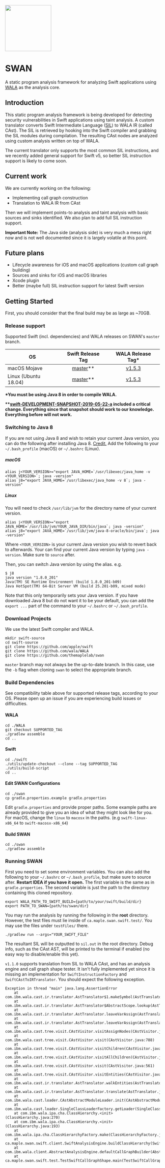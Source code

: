 
<img src="https://karimali.ca/resources/images/projects/swan.png" width="150">

# SWAN
A static program analysis framework for analyzing Swift applications using [WALA](https://github.com/wala/WALA) as the analysis core. 

## Introduction

This static program analysis framework is being developed for detecting security vulnerabilities in Swift applications using taint analysis. A custom translator converts Swift Intermediate Language ([SIL](https://github.com/apple/swift/blob/master/docs/SIL.rst)) to WALA IR (called CAst). The SIL is retrieved by hooking into the Swift compiler and grabbing the SIL modules during compilation. The resulting CAst nodes are analyzed using custom analysis written on top of WALA.

The current translator only supports the most common SIL instructions, and we recently added general support for Swift v5, so better SIL instruction support is likely to come soon.

## Current work
We are currently working on the following:
- Implementing call graph construction
- Translation to WALA IR from CAst

Then we will implement points-to analysis and taint analysis with basic sources and sinks identified. We also plan to add full SIL instruction support.

**Important Note:** The Java side (analysis side) is very much a mess right now and is not well documented since it is largely volatile at this point.

## Future plans
- Lifecycle awareness for iOS and macOS applications (custom call graph building)
- Sources and sinks for iOS and macOS libraries
- Xcode plugin
- Better (maybe full) SIL instruction support for latest Swift version

## Getting Started

First, you should consider that the final build may be as large as ~70GB.

### Release support
Supported Swift (incl. dependencies) and WALA releases on SWAN's `master` branch.


| OS | Swift Release Tag | WALA Release Tag* | 
| -----------|:-------:|:-----:|
| macOS Mojave | [master](https://github.com/apple/swift/tree/master)** | [v1.5.3](https://github.com/wala/WALA/releases/tag/v1.5.3) |
| Linux (Ubuntu 18.04) | [master](https://github.com/apple/swift/tree/master)** | [v1.5.3](https://github.com/wala/WALA/releases/tag/v1.5.3) |

**\*You must be using Java 8 in order to compile WALA.**

**\*\*[swift-DEVELOPMENT-SNAPSHOT-2019-05-22-a](https://github.com/apple/swift/releases/tag/swift-DEVELOPMENT-SNAPSHOT-2019-05-22-a) included a critical change. Everything since that snapshot should work to our knowledge. Everything before will not work.**

### Switching to Java 8

If you are not using Java 8 and wish to retain your current Java version, you can do the following after installing Java 8. [Credit.](https://stackoverflow.com/a/40754792)
Add the following to your `~/.bash_profile` (macOS) or `~/.bashrc` (Linux).
##### macOS
```
alias j<YOUR_VERSION>="export JAVA_HOME=`/usr/libexec/java_home -v <YOUR_VERSION>`; java -version"
alias j8="export JAVA_HOME=`/usr/libexec/java_home -v 8`; java -version"
```
##### Linux
You will need to check `/usr/lib/jvm` for the directory name of your current version. 
```
alias j<YOUR_VERSION>="export JAVA_HOME=`/usr/lib/jvm/YOUR_JAVA_DIR/bin/java`; java -version"
alias j8="export JAVA_HOME=`/usr/lib/jvm/java-8-oracle/bin/java`; java -version"
```
Where `<YOUR_VERSION>` is your current Java version you wish to revert back to afterwards. Your can find your current Java version by typing `java -version`. Make sure to `source` after.

Then, you can switch Java version by using the alias. e.g.
```
$ j8
java version "1.8.0_201"
Java(TM) SE Runtime Environment (build 1.8.0_201-b09)
Java HotSpot(TM) 64-Bit Server VM (build 25.201-b09, mixed mode)
```

Note that this only temporarily sets your Java version. If you have downloaded Java 8 but do not want it to be your default, you can add the `export ...` part of the command to your `~/.bashrc` or `~/.bash_profile`.

### Download Projects

We use the latest Swift compiler and WALA.
```
mkdir swift-source
cd swift-source
git clone https://github.com/apple/swift
git clone https://github.com/wala/WALA
git clone https://github.com/themaplelab/swan
```
`master` branch may not always be the up-to-date branch. In this case, use the `-b` flag when cloning `swan` to select the appropriate branch.

### Build Dependencies
See compatibility table above for supported release tags, according to your OS. Please open up an issue if you are experiencing build issues or difficulties.

#### WALA

```
cd ./WALA
git checkout SUPPORTED_TAG
./gradlew assemble
cd ..
```

#### Swift

```
cd ./swift
./utils/update-checkout --clone --tag SUPPORTED_TAG
./utils/build-script 
cd ..
```

#### Edit SWAN Configurations

```
cd ./swan
cp gradle.properties.example gradle.properties
```

Edit `gradle.properties` and provide proper paths. Some example paths are already provided to give you an idea of what they might look like for you. For macOS, change the `linux` to `macosx` in the paths. (e.g `swift-linux-x86_64` to `swift-macosx-x86_64`)


#### Build SWAN

```
cd ./swan
./gradlew assemble
```

### Running SWAN

First you need to set some environment variables. You can also add the following to your `~/.bashrc` or `~/.bash_profile`, but make sure to source after. **Restart IDEA if you have it open.** The first variable is the same as in `gradle.properties`. The second variable is just the path to the directory containing this cloned repository.

```
export WALA_PATH_TO_SWIFT_BUILD={path/to/your/swift/build/dir}
export PATH_TO_SWAN={path/to/swan/dir}
```

You may run the analysis by running the following in the **root** directory. However, the test files must lie inside of `ca.maple.swan.swift.test/`. You may use the files under `testFiles/` there.
```
./gradlew run --args="YOUR_SWIFT_FILE"
```

The resultant SIL will be outputted to `sil.out` in the root directory. Debug info, such as the CAst AST, will be printed to the terminal if enabled (no easy way to disable/enable this yet).

`v1.1.0` supports translation from SIL to WALA CAst, and has an analysis engine and call graph shape tester. It isn't fully implemented yet since it is missing an implementation for `SwiftInstructionFactory` and `SwiftCAstToIRTranslator`. You should expect the following exception. 
```
Exception in thread "main" java.lang.AssertionError
	at com.ibm.wala.cast.ir.translator.AstTranslator$1.makeSymbol(AstTranslator.java:1913)
	at com.ibm.wala.cast.ir.translator.AstTranslator$AbstractScope.lookup(AstTranslator.java:1835)
	at com.ibm.wala.cast.ir.translator.AstTranslator.leaveVarAssign(AstTranslator.java:4610)
	at com.ibm.wala.cast.ir.translator.AstTranslator.leaveVarAssign(AstTranslator.java:109)
	at com.ibm.wala.cast.tree.visit.CAstVisitor.visitAssignNodes(CAstVisitor.java:1065)
	at com.ibm.wala.cast.tree.visit.CAstVisitor.visit(CAstVisitor.java:788)
	at com.ibm.wala.cast.tree.visit.CAstVisitor.visitChildren(CAstVisitor.java:488)
	at com.ibm.wala.cast.tree.visit.CAstVisitor.visitAllChildren(CAstVisitor.java:497)
	at com.ibm.wala.cast.tree.visit.CAstVisitor.visit(CAstVisitor.java:561)
	at com.ibm.wala.cast.tree.visit.CAstVisitor.visitEntities(CAstVisitor.java:240)
	at com.ibm.wala.cast.ir.translator.AstTranslator.walkEntities(AstTranslator.java:5274)
	at com.ibm.wala.cast.ir.translator.AstTranslator.translate(AstTranslator.java:5424)
	at com.ibm.wala.cast.loader.CAstAbstractModuleLoader.init(CAstAbstractModuleLoader.java:117)
	at com.ibm.wala.cast.loader.SingleClassLoaderFactory.getLoader(SingleClassLoaderFactory.java:39)
	at com.ibm.wala.ipa.cha.ClassHierarchy.<init>(ClassHierarchy.java:270)
	at com.ibm.wala.ipa.cha.ClassHierarchy.<init>(ClassHierarchy.java:193)
	at com.ibm.wala.ipa.cha.ClassHierarchyFactory.make(ClassHierarchyFactory.java:124)
	at ca.maple.swan.swift.client.SwiftAnalysisEngine.buildClassHierarchy(SwiftAnalysisEngine.java:68)
	at com.ibm.wala.client.AbstractAnalysisEngine.defaultCallGraphBuilder(AbstractAnalysisEngine.java:279)
	at ca.maple.swan.swift.test.TestSwiftCallGraphShape.main(TestSwiftCallGraphShape.java:100)
```
